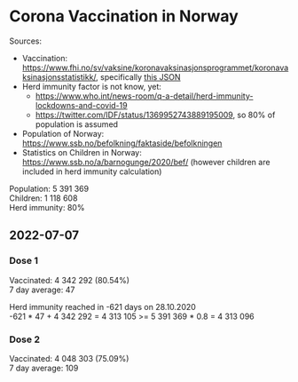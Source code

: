 # Corona Vaccination in Norway

Sources:

- Vaccination: <https://www.fhi.no/sv/vaksine/koronavaksinasjonsprogrammet/koronavaksinasjonsstatistikk/>, specifically [this JSON](https://www.fhi.no/api/chartdata/api/99119)
- Herd immunity factor is not know, yet:
  - <https://www.who.int/news-room/q-a-detail/herd-immunity-lockdowns-and-covid-19>
  - <https://twitter.com/IDF/status/1369952743889195009>, so 80% of population is assumed
- Population of Norway: <https://www.ssb.no/befolkning/faktaside/befolkningen>
- Statistics on Children in Norway: https://www.ssb.no/a/barnogunge/2020/bef/ (however children are included in herd immunity calculation)

Population: 5 391 369  
Children: 1 118 608  
Herd immunity: 80%  

## 2022-07-07

### Dose 1

Vaccinated: 4 342 292 (80.54%)  
7 day average: 47

Herd immunity reached in -621 days on 28.10.2020  
-621 * 47 + 4 342 292 = 4 313 105 >= 5 391 369 * 0.8 = 4 313 096

### Dose 2

Vaccinated: 4 048 303 (75.09%)  
7 day average: 109

